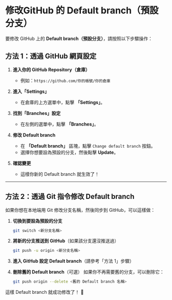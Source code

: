 # **修改GitHub 的 Default branch（預設分支）**

要修改 GitHub 上的 **Default branch（預設分支）**，請按照以下步驟操作：

## **方法 1：透過 GitHub 網頁設定**

1. **進入你的 GitHub Repository（倉庫）**

   * 例如：`https://github.com/你的帳號/你的倉庫`

2. **進入「Settings」**

   * 在倉庫的上方選單中，點擊 **「Settings」**。

3. **找到「Branches」設定**

   * 在左側的選單中，點擊 **「Branches」**。

4. **修改 Default branch**

   * 在 **「Default branch」** 區塊，點擊 `Change default branch` 按鈕。
   * 選擇你想要設為預設的分支，然後點擊 **Update**。

5. **確認變更**

   * 這樣你新的 Default branch 就生效了！

---

## **方法 2：透過 Git 指令修改 Default branch**

如果你想在本地端用 Git 修改分支名稱，然後同步到 GitHub，可以這樣做：

1. **切換到要設為預設的分支**

   ```sh
   git switch <新分支名稱>
   ```

2. **將新的分支推送到 GitHub**（如果該分支還沒推送過）

   ```sh
   git push -u origin <新分支名稱>
   ```

3. **進入 GitHub 設定 Default branch**（請參考「方法 1」步驟）

4. **刪除舊的 Default branch**（可選）
   如果你不再需要舊的分支，可以刪除它：

   ```sh
   git push origin --delete <舊的 Default branch 名稱>
   ```

這樣 Default branch 就成功修改了！ 🎉
